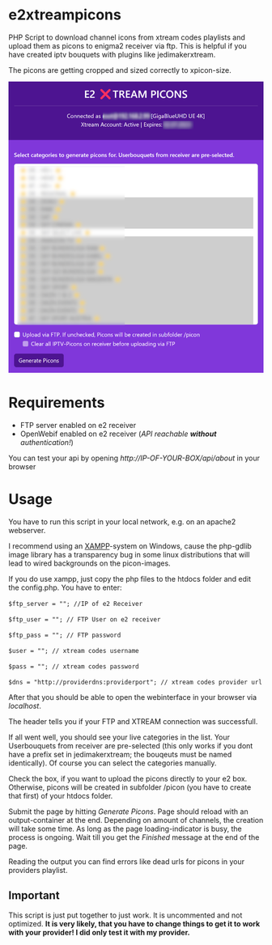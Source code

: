 # e2xtreampicons
PHP Script to download channel icons from xtream codes playlists and upload them as picons to enigma2 receiver via ftp. This is helpful if you have created iptv bouquets with plugins like jedimakerxtream.

The picons are getting cropped and sized correctly to xpicon-size.

![screenshot](screenshot.png)

# Requirements
- FTP server enabled on e2 receiver
- OpenWebif enabled on e2 receiver (*API reachable **without** authentication!*)

You can test your api by opening _http://IP-OF-YOUR-BOX/api/about_ in your browser

# Usage
You have to run this script in your local network, e.g. on an apache2 webserver.

I recommend using an [XAMPP](https://www.apachefriends.org/de/index.html)-system on Windows, cause the php-gdlib image library has a transparency bug in some linux distributions that will lead to wired backgrounds on the picon-images.

If you do use xampp, just copy the php files to the htdocs folder and edit the config.php. You have to enter:

`$ftp_server = ""; //IP of e2 Receiver`

`$ftp_user = ""; // FTP User on e2 receiver`

`$ftp_pass = ""; // FTP password`

`$user = ""; // xtream codes username`

`$pass = ""; // xtream codes password`

`$dns = "http://providerdns:providerport"; // xtream codes provider url`

After that you should be able to open the webinterface in your browser via *localhost*.

The header tells you if your FTP and XTREAM connection was successfull.

If all went well, you should see your live categories in the list. Your Userbouquets from receiver are pre-selected (this only works if you dont have a prefix set in jedimakerxtream; the bouqeuts must be named identically). Of course you can select the categories manually.

Check the box, if you want to upload the picons directly to your e2 box. Otherwise, picons will be created in subfolder /picon (you have to create that first) of your htdocs folder.

Submit the page by hitting *Generate Picons*. Page should reload with an output-container at the end. Depending on amount of channels, the creation will take some time. As long as the page loading-indicator is busy, the process is ongoing. Wait till you get the *Finished* message at the end of the page.

Reading the output you can find errors like dead urls for picons in your providers playlist.

## Important ##
This script is just put together to just work. It is uncommented and not optimized. **It is very likely, that you have to change things to get it to work with your provider! I did only test it with my provider.**

